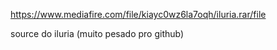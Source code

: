 https://www.mediafire.com/file/kiayc0wz6la7oqh/iluria.rar/file

source do iluria (muito pesado pro github)
